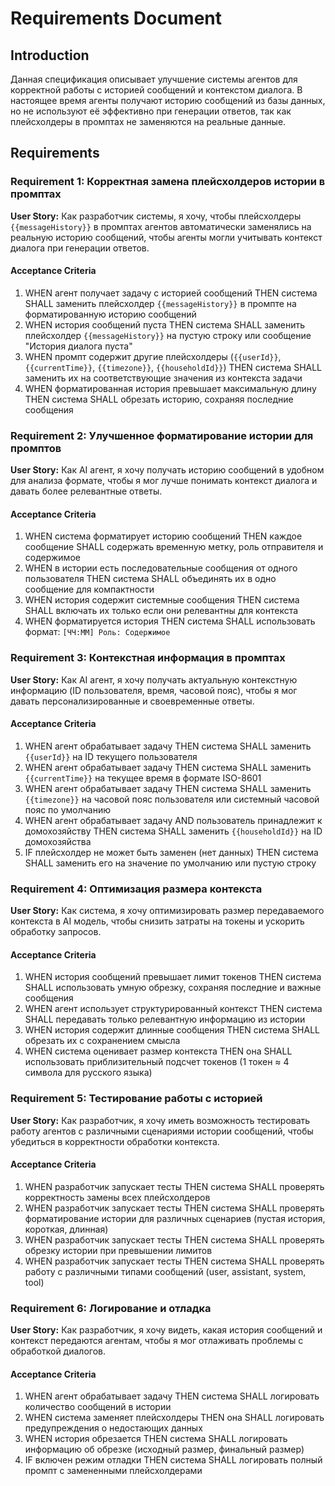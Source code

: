 # Requirements Document

## Introduction

Данная спецификация описывает улучшение системы агентов для корректной работы с историей сообщений и контекстом диалога. В настоящее время агенты получают историю сообщений из базы данных, но не используют её эффективно при генерации ответов, так как плейсхолдеры в промптах не заменяются на реальные данные.

## Requirements

### Requirement 1: Корректная замена плейсхолдеров истории в промптах

**User Story:** Как разработчик системы, я хочу, чтобы плейсхолдеры `{{messageHistory}}` в промптах агентов автоматически заменялись на реальную историю сообщений, чтобы агенты могли учитывать контекст диалога при генерации ответов.

#### Acceptance Criteria

1. WHEN агент получает задачу с историей сообщений THEN система SHALL заменить плейсхолдер `{{messageHistory}}` в промпте на форматированную историю сообщений
2. WHEN история сообщений пуста THEN система SHALL заменить плейсхолдер `{{messageHistory}}` на пустую строку или сообщение "История диалога пуста"
3. WHEN промпт содержит другие плейсхолдеры (`{{userId}}`, `{{currentTime}}`, `{{timezone}}`, `{{householdId}}`) THEN система SHALL заменить их на соответствующие значения из контекста задачи
4. WHEN форматированная история превышает максимальную длину THEN система SHALL обрезать историю, сохраняя последние сообщения

### Requirement 2: Улучшенное форматирование истории для промптов

**User Story:** Как AI агент, я хочу получать историю сообщений в удобном для анализа формате, чтобы я мог лучше понимать контекст диалога и давать более релевантные ответы.

#### Acceptance Criteria

1. WHEN система форматирует историю сообщений THEN каждое сообщение SHALL содержать временную метку, роль отправителя и содержимое
2. WHEN в истории есть последовательные сообщения от одного пользователя THEN система SHALL объединять их в одно сообщение для компактности
3. WHEN история содержит системные сообщения THEN система SHALL включать их только если они релевантны для контекста
4. WHEN форматируется история THEN система SHALL использовать формат: `[ЧЧ:ММ] Роль: Содержимое`

### Requirement 3: Контекстная информация в промптах

**User Story:** Как AI агент, я хочу получать актуальную контекстную информацию (ID пользователя, время, часовой пояс), чтобы я мог давать персонализированные и своевременные ответы.

#### Acceptance Criteria

1. WHEN агент обрабатывает задачу THEN система SHALL заменить `{{userId}}` на ID текущего пользователя
2. WHEN агент обрабатывает задачу THEN система SHALL заменить `{{currentTime}}` на текущее время в формате ISO-8601
3. WHEN агент обрабатывает задачу THEN система SHALL заменить `{{timezone}}` на часовой пояс пользователя или системный часовой пояс по умолчанию
4. WHEN агент обрабатывает задачу AND пользователь принадлежит к домохозяйству THEN система SHALL заменить `{{householdId}}` на ID домохозяйства
5. IF плейсхолдер не может быть заменен (нет данных) THEN система SHALL заменить его на значение по умолчанию или пустую строку

### Requirement 4: Оптимизация размера контекста

**User Story:** Как система, я хочу оптимизировать размер передаваемого контекста в AI модель, чтобы снизить затраты на токены и ускорить обработку запросов.

#### Acceptance Criteria

1. WHEN история сообщений превышает лимит токенов THEN система SHALL использовать умную обрезку, сохраняя последние и важные сообщения
2. WHEN агент использует структурированный контекст THEN система SHALL передавать только релевантную информацию из истории
3. WHEN история содержит длинные сообщения THEN система SHALL обрезать их с сохранением смысла
4. WHEN система оценивает размер контекста THEN она SHALL использовать приблизительный подсчет токенов (1 токен ≈ 4 символа для русского языка)

### Requirement 5: Тестирование работы с историей

**User Story:** Как разработчик, я хочу иметь возможность тестировать работу агентов с различными сценариями истории сообщений, чтобы убедиться в корректности обработки контекста.

#### Acceptance Criteria

1. WHEN разработчик запускает тесты THEN система SHALL проверять корректность замены всех плейсхолдеров
2. WHEN разработчик запускает тесты THEN система SHALL проверять форматирование истории для различных сценариев (пустая история, короткая, длинная)
3. WHEN разработчик запускает тесты THEN система SHALL проверять обрезку истории при превышении лимитов
4. WHEN разработчик запускает тесты THEN система SHALL проверять работу с различными типами сообщений (user, assistant, system, tool)

### Requirement 6: Логирование и отладка

**User Story:** Как разработчик, я хочу видеть, какая история сообщений и контекст передаются агентам, чтобы я мог отлаживать проблемы с обработкой диалогов.

#### Acceptance Criteria

1. WHEN агент обрабатывает задачу THEN система SHALL логировать количество сообщений в истории
2. WHEN система заменяет плейсхолдеры THEN она SHALL логировать предупреждения о недостающих данных
3. WHEN история обрезается THEN система SHALL логировать информацию об обрезке (исходный размер, финальный размер)
4. IF включен режим отладки THEN система SHALL логировать полный промпт с замененными плейсхолдерами
